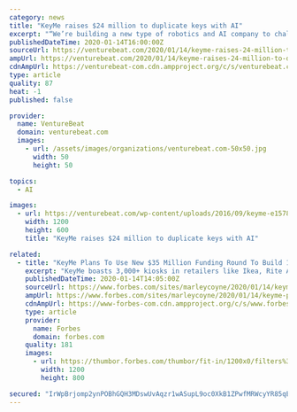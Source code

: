 ```yaml
---
category: news
title: "KeyMe raises $24 million to duplicate keys with AI"
excerpt: "“We’re building a new type of robotics and AI company to challenge the customer experience standards in the $12 billion a year locksmith industry,” he said in a statement. “We are excited to work with the Brentwood team to expand our services to build the most trusted brand in the locksmith industry.” KeyMe offers key duplication and ..."
publishedDateTime: 2020-01-14T16:00:00Z
sourceUrl: https://venturebeat.com/2020/01/14/keyme-raises-24-million-to-duplicate-keys-with-ai/
ampUrl: https://venturebeat.com/2020/01/14/keyme-raises-24-million-to-duplicate-keys-with-ai/amp/
cdnAmpUrl: https://venturebeat-com.cdn.ampproject.org/c/s/venturebeat.com/2020/01/14/keyme-raises-24-million-to-duplicate-keys-with-ai/amp/
type: article
quality: 87
heat: -1
published: false

provider:
  name: VentureBeat
  domain: venturebeat.com
  images:
    - url: /assets/images/organizations/venturebeat.com-50x50.jpg
      width: 50
      height: 50

topics:
  - AI

images:
  - url: https://venturebeat.com/wp-content/uploads/2016/09/keyme-e1578863685865.jpg?fit=1200%2C600&strip=all
    width: 1200
    height: 600
    title: "KeyMe raises $24 million to duplicate keys with AI"

related:
  - title: "KeyMe Plans To Use New $35 Million Funding Round To Build 10,000+ Retail Locations"
    excerpt: "KeyMe boasts 3,000+ kiosks in retailers like Ikea, Rite Aid and Kroger. With the announcement of a new $35 million funding round led by Brentwood Associates, CEO Greg Marsh has ambitions to go even bigger."
    publishedDateTime: 2020-01-14T14:05:00Z
    sourceUrl: https://www.forbes.com/sites/marleycoyne/2020/01/14/keyme-plans-to-use-new-35-million-funding-round-to-build-10000-retail-locations/
    ampUrl: https://www.forbes.com/sites/marleycoyne/2020/01/14/keyme-plans-to-use-new-35-million-funding-round-to-build-10000-retail-locations/amp/
    cdnAmpUrl: https://www-forbes-com.cdn.ampproject.org/c/s/www.forbes.com/sites/marleycoyne/2020/01/14/keyme-plans-to-use-new-35-million-funding-round-to-build-10000-retail-locations/amp/
    type: article
    provider:
      name: Forbes
      domain: forbes.com
    quality: 181
    images:
      - url: https://thumbor.forbes.com/thumbor/fit-in/1200x0/filters%3Aformat%28jpg%29/https%3A%2F%2Fspecials-images.forbesimg.com%2Fimageserve%2F5e1cff34da6d38000629847c%2F0x0.jpg
        width: 1200
        height: 800

secured: "IrWpBrjomp2ynPOBhGQH3MDswUvAqzr1wASupL9oc0XkB1ZPwfMRWcyYR85qEwRZmfqlN8qJVGrIRN1AwM0Dza+b0y1PBjhuc9jR8G57+Gf7cvSUuIBc4q3jtlRpYoKrceRMNmf87EkC8KJVCGrOOhu+2NFrl76fJozy4jxohtJhDR/Q7bozr+1ToeItwsRDTno8lGQ7hWxeYWE6qJXEZeUdIReQ3LDeQtZL65u5k2h1SQlc8sWsfM3EyJD/HcJGp3KMTv4nIXGR4OoerCVDMlLrHsR80yVTydyNeht9d8qjE1D4R/T9wD+xPOUeFGea4dusWboqLzd+0KPSviPHvMTl/WHThaycs0N6zUszE5Gf/oct4B8YMSHqgAgzlF1JgZg0FeOi1PUFDjjOFHa1WdHiZ4uQTme/JexDRA0E/RWa1EqnKv0EGw9VsqcGAhbCIhXXjhOZNdeGZhnFOp01tw==;pGLb3/gRh1JFXDBsBIJX0Q=="
---
```


